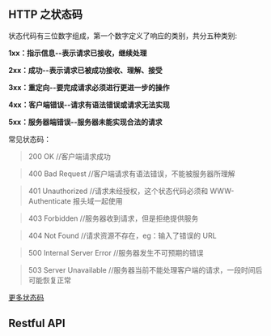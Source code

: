 ## HTTP 之状态码

状态代码有三位数字组成，第一个数字定义了响应的类别，共分五种类别:

**1xx：指示信息--表示请求已接收，继续处理**

**2xx：成功--表示请求已被成功接收、理解、接受**

**3xx：重定向--要完成请求必须进行更进一步的操作**

**4xx：客户端错误--请求有语法错误或请求无法实现**

**5xx：服务器端错误--服务器未能实现合法的请求**

常见状态码：

> 200 OK //客户端请求成功

> 400 Bad Request //客户端请求有语法错误，不能被服务器所理解

> 401 Unauthorized //请求未经授权，这个状态代码必须和 WWW-Authenticate 报头域一起使用

> 403 Forbidden //服务器收到请求，但是拒绝提供服务

> 404 Not Found //请求资源不存在，eg：输入了错误的 URL

> 500 Internal Server Error //服务器发生不可预期的错误

> 503 Server Unavailable //服务器当前不能处理客户端的请求，一段时间后可能恢复正常

[更多状态码](http://www.runoob.com/http/http-status-codes.html "更多状态码")

## Restful API
